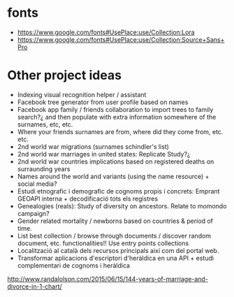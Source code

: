 # fonts
- https://www.google.com/fonts#UsePlace:use/Collection:Lora
- https://www.google.com/fonts#UsePlace:use/Collection:Source+Sans+Pro

# Other project ideas
- Indexing visual recognition helper / assistant
- Facebook tree generator from user profile based on names
- Facebook app family / friends collaboration to import trees to family search?¿
  and then populate with extra information somewhere of the surnames, etc, etc.
- Where your friends surnames are from, where did they come from, etc. etc.
- 2nd world war migrations (surnames schindler's list)
- 2nd world war marriages in united states: Replicate Study?¿
- 2nd world war countries implications based on registered deaths on surraunding
  years
- Names around the world and variants (using the name resource) + social media?
- Estudi etnografic i demografic de cognoms propis i concrets: Emprant GEOAPI interna + decodificació tots els registres
- Genealogies (reals): Study of diversity on ancestors. Relate to momondo campaign?
- Gender related mortality / newborns based on countries & period of time.
- List best collection / browse through documents / discover random document, etc. functionalities!! Use entry points collections
- Localització al català dels recursos principals així com del portal web.
- Transformar aplicacions d'escriptori d'heràldica en una API + estudi complementari de cognoms i heràldica

http://www.randalolson.com/2015/06/15/144-years-of-marriage-and-divorce-in-1-chart/
